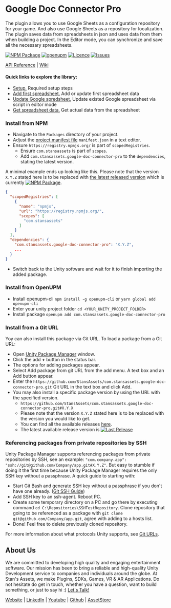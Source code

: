 # Google Doc Connector Pro
The plugin allows you to use Google Sheets as a configuration repository for your game. And also use Google Sheets as a repository for localization.
The plugin saves data from spreadsheets in json and uses data from them when building a project. In the Editor mode, you can synchronize and save all the necessary spreadsheets.

[![NPM Package](https://img.shields.io/npm/v/com.stansassets.google-doc-connector-pro)](https://www.npmjs.com/package/com.stansassets.google-doc-connector-pro)
[![openupm](https://img.shields.io/npm/v/com.stansassets.google-doc-connector-pro?label=openupm&registry_uri=https://package.openupm.com)](https://openupm.com/packages/com.stansassets.google-doc-connector-pro/)
[![Licence](https://img.shields.io/npm/l/com.stansassets.google-doc-connector-pro)](https://github.com/StansAssets/com.stansassets.google-doc-connector-pro/blob/master/LICENSE)
[![Issues](https://img.shields.io/github/issues/StansAssets/com.stansassets.google-doc-connector-pro)](https://github.com/StansAssets/com.stansassets.google-doc-connector-pro/issues)


[API Reference](https://api.stansassets.com/foundation/StansAssets.Foundation.html) | [Wiki](https://github.com/StansAssets/com.stansassets.google-doc-connector-pro/wiki)

#### Quick links to explore the library:
* [Setup.](https://github.com/StansAssets/com.stansassets.google-doc-connector-pro/wiki/Setup) Required setup steps
* [Add first spreadsheet.](https://github.com/StansAssets/com.stansassets.google-doc-connector-pro/wiki/Setup:-First-add-a-spreadsheet-or-update) Add or update first spreadsheet data
* [Update Google spredsheet.](https://github.com/StansAssets/com.stansassets.google-doc-connector-pro/wiki/Update-Google-spreadsheet) Update existed Google spreadsheet via script in editor mode
* [Get spreadsheet data.](https://github.com/StansAssets/com.stansassets.google-doc-connector-pro/wiki/Get-data-from-spreadsheet) Get actual data from the spreadsheet

### Install from NPM
* Navigate to the `Packages` directory of your project.
* Adjust the [project manifest file](https://docs.unity3d.com/Manual/upm-manifestPrj.html) `manifest.json` in a text editor.
* Ensure `https://registry.npmjs.org/` is part of `scopedRegistries`.
  * Ensure `com.stansassets` is part of `scopes`.
  * Add `com.stansassets.google-doc-connector-pro` to the `dependencies`, stating the latest version.

A minimal example ends up looking like this. Please note that the version `X.Y.Z` stated here is to be replaced with [the latest released version](https://www.npmjs.com/package/com.stansassets.google-doc-connector-pro) which is currently [![NPM Package](https://img.shields.io/npm/v/com.stansassets.google-doc-connector-pro)](https://www.npmjs.com/package/com.stansassets.google-doc-connector-pro).
  ```json
  {
    "scopedRegistries": [
      {
        "name": "npmjs",
        "url": "https://registry.npmjs.org/",
        "scopes": [
          "com.stansassets"
        ]
      }
    ],
    "dependencies": {
      "com.stansassets.google-doc-connector-pro": "X.Y.Z",
      ...
    }
  }
  ```
* Switch back to the Unity software and wait for it to finish importing the added package.

### Install from OpenUPM
* Install openupm-cli `npm install -g openupm-cli` or `yarn global add openupm-cli`
* Enter your unity project folder `cd <YOUR_UNITY_PROJECT_FOLDER>`
* Install package `openupm add com.stansassets.google-doc-connector-pro`

### Install from a Git URL
Yoy can also install this package via Git URL. To load a package from a Git URL:

* Open [Unity Package Manager](https://docs.unity3d.com/Manual/upm-ui.html) window.
* Click the add **+** button in the status bar.
* The options for adding packages appear.
* Select Add package from git URL from the add menu. A text box and an Add button appear.
* Enter the `https://github.com/StansAssets/com.stansassets.google-doc-connector-pro.git` Git URL in the text box and click Add.
* You may also install a specific package version by using the URL with the specified version.
  * `https://github.com/StansAssets/com.stansassets.google-doc-connector-pro.git#X.Y.X`
  * Please note that the version `X.Y.Z` stated here is to be replaced with the version you would like to get.
  * You can find all the available releases [here](https://github.com/StansAssets/com.stansassets.google-doc-connector-pro/releases).
  * The latest available release version is [![Last Release](https://img.shields.io/github/v/release/stansassets/com.stansassets.google-doc-connector-pro)](https://github.com/StansAssets/com.stansassets.google-doc-connector-pro/releases/latest)

### Referencing packages from private repositories by SSH
Unity Package Manager supports referencing packages from private repositories by SSH, see an example:
`"com.company.app": "ssh://git@github.com/Company/app.git#X.Y.Z"`.
But easy to stumble if doing it the first time because Unity Package Manager requires the only SSH key without a passphrase. A quick guide to starting with:
* Start Git Bash and generate SSH key without a passphrase if you don't have one already. ([Git SSH Guide](https://help.github.com/en/github/authenticating-to-github/generating-a-new-ssh-key-and-adding-it-to-the-ssh-agent))
* Add SSH key to an ssh-agent. Reboot PC.
* Create some temporary directory on a PC and go there by executing command `cd C:\Repositories\SSHTestRepository`. Clone repository that going to be referenced as a package with `git clone git@github.com/Company/app.git`, agree with adding to a hosts list.
* Done! Feel free to delete previously cloned repository.

For more information about what protocols Unity supports, see [Git URLs](https://docs.unity3d.com/Manual/upm-git.html).

## About Us
We are committed to developing high quality and engaging entertainment software. Our mission has been to bring a reliable and high-quality Unity Development service to companies and individuals around the globe. 
At Stan's Assets, we make Plugins, SDKs, Games, VR & AR Applications. Do not hesitate do get in touch, whether you have a question, want to build something, or just to say hi :) [Let's Talk!](mailto:stan@stansassets.com)

[Website](https://stansassets.com/) | [LinkedIn](https://www.linkedin.com/in/lacost/) | [Youtube](https://www.youtube.com/user/stansassets/videos) | [Github](https://github.com/StansAssets) | [AssetStore](https://assetstore.unity.com/publishers/2256)
